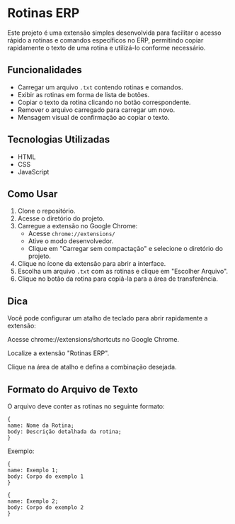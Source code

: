 # Rotinas ERP

Este projeto é uma extensão simples desenvolvida para facilitar o acesso rápido a rotinas e comandos específicos no ERP, permitindo copiar rapidamente o texto de uma rotina e utilizá-lo conforme necessário.

## Funcionalidades
- Carregar um arquivo `.txt` contendo rotinas e comandos.
- Exibir as rotinas em forma de lista de botões.
- Copiar o texto da rotina clicando no botão correspondente.
- Remover o arquivo carregado para carregar um novo.
- Mensagem visual de confirmação ao copiar o texto.

## Tecnologias Utilizadas
- HTML
- CSS
- JavaScript

## Como Usar
1. Clone o repositório.
2. Acesse o diretório do projeto.
3. Carregue a extensão no Google Chrome:
   - Acesse `chrome://extensions/`
   - Ative o modo desenvolvedor.
   - Clique em "Carregar sem compactação" e selecione o diretório do projeto.
4. Clique no ícone da extensão para abrir a interface.
5. Escolha um arquivo `.txt` com as rotinas e clique em "Escolher Arquivo".
6. Clique no botão da rotina para copiá-la para a área de transferência.

## Dica
Você pode configurar um atalho de teclado para abrir rapidamente a extensão:

Acesse chrome://extensions/shortcuts no Google Chrome.

Localize a extensão "Rotinas ERP".

Clique na área de atalho e defina a combinação desejada.

## Formato do Arquivo de Texto
O arquivo deve conter as rotinas no seguinte formato:
```
{
name: Nome da Rotina;
body: Descrição detalhada da rotina;
}
```
Exemplo:
```
{
name: Exemplo 1;
body: Corpo do exemplo 1
}

{
name: Exemplo 2;
body: Corpo do exemplo 2
}
```

